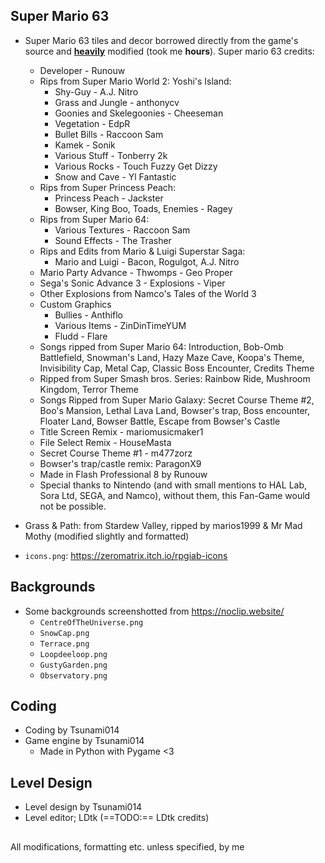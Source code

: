 ## Super Mario 63
 - Super Mario 63 tiles and decor borrowed directly from the game's source and <u>**heavily**</u> modified (took me **hours**). Super mario 63 credits:
    - Developer - Runouw
    - Rips from Super Mario World 2: Yoshi's Island:
        - Shy-Guy - A.J. Nitro
        - Grass and Jungle - anthonycv
        - Goonies and Skelegoonies - Cheeseman
        - Vegetation - EdpR
        - Bullet Bills - Raccoon Sam
        - Kamek - Sonik
        - Various Stuff - Tonberry 2k
        - Various Rocks - Touch Fuzzy Get Dizzy
        - Snow and Cave - Yl Fantastic
    - Rips from Super Princess Peach:
        - Princess Peach - Jackster
        - Bowser, King Boo, Toads, Enemies - Ragey
    - Rips from Super Mario 64:
        - Various Textures - Raccoon Sam
        - Sound Effects - The Trasher
    - Rips and Edits from Mario & Luigi Superstar Saga:
        - Mario and Luigi - Bacon, Rogulgot, A.J. Nitro
    - Mario Party Advance - Thwomps - Geo Proper
    - Sega's Sonic Advance 3 - Explosions - Viper
    - Other Explosions from Namco's Tales of the World 3
    - Custom Graphics
        - Bullies - Anthiflo
        - Various Items - ZinDinTimeYUM
        - Fludd - Flare
    - Songs ripped from Super Mario 64: Introduction, Bob-Omb Battlefield, Snowman's Land, Hazy Maze Cave, Koopa's Theme, Invisibility Cap, Metal Cap, Classic Boss Encounter, Credits Theme
    - Ripped from Super Smash bros. Series: Rainbow Ride, Mushroom Kingdom, Terror Theme
    - Songs Ripped from Super Mario Galaxy: Secret Course Theme #2, Boo's Mansion, Lethal Lava Land, Bowser's trap, Boss encounter, Floater Land, Bowser Battle, Escape from Bowser's Castle
    - Title Screen Remix - mariomusicmaker1
    - File Select Remix - HouseMasta
    - Secret Course Theme #1 - m477zorz
    - Bowser's trap/castle remix: ParagonX9
    - Made in Flash Professional 8 by Runouw
    - Special thanks to Nintendo (and with small mentions to HAL Lab, Sora Ltd, SEGA, and Namco), without them, this Fan-Game would not be possible.

 - Grass & Path: from Stardew Valley, ripped by marios1999 & Mr Mad Mothy (modified slightly and formatted)
 - `icons.png`: https://zeromatrix.itch.io/rpgiab-icons

## Backgrounds
 - Some backgrounds screenshotted from https://noclip.website/
    - `CentreOfTheUniverse.png`
    - `SnowCap.png`
    - `Terrace.png`
    - `Loopdeeloop.png`
    - `GustyGarden.png`
    - `Observatory.png`

## Coding
 - Coding by Tsunami014
 - Game engine by Tsunami014
    - Made in Python with Pygame <3

## Level Design
 - Level design by Tsunami014
 - Level editor; LDtk (==TODO:== LDtk credits)

## 
All modifications, formatting etc. unless specified, by me

